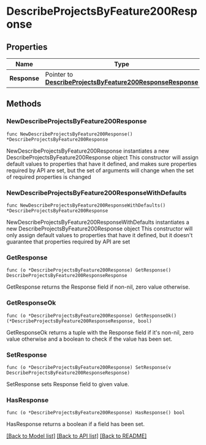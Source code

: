 # DescribeProjectsByFeature200Response

## Properties

Name | Type | Description | Notes
------------ | ------------- | ------------- | -------------
**Response** | Pointer to [**DescribeProjectsByFeature200ResponseResponse**](DescribeProjectsByFeature200ResponseResponse.md) |  | [optional] 

## Methods

### NewDescribeProjectsByFeature200Response

`func NewDescribeProjectsByFeature200Response() *DescribeProjectsByFeature200Response`

NewDescribeProjectsByFeature200Response instantiates a new DescribeProjectsByFeature200Response object
This constructor will assign default values to properties that have it defined,
and makes sure properties required by API are set, but the set of arguments
will change when the set of required properties is changed

### NewDescribeProjectsByFeature200ResponseWithDefaults

`func NewDescribeProjectsByFeature200ResponseWithDefaults() *DescribeProjectsByFeature200Response`

NewDescribeProjectsByFeature200ResponseWithDefaults instantiates a new DescribeProjectsByFeature200Response object
This constructor will only assign default values to properties that have it defined,
but it doesn't guarantee that properties required by API are set

### GetResponse

`func (o *DescribeProjectsByFeature200Response) GetResponse() DescribeProjectsByFeature200ResponseResponse`

GetResponse returns the Response field if non-nil, zero value otherwise.

### GetResponseOk

`func (o *DescribeProjectsByFeature200Response) GetResponseOk() (*DescribeProjectsByFeature200ResponseResponse, bool)`

GetResponseOk returns a tuple with the Response field if it's non-nil, zero value otherwise
and a boolean to check if the value has been set.

### SetResponse

`func (o *DescribeProjectsByFeature200Response) SetResponse(v DescribeProjectsByFeature200ResponseResponse)`

SetResponse sets Response field to given value.

### HasResponse

`func (o *DescribeProjectsByFeature200Response) HasResponse() bool`

HasResponse returns a boolean if a field has been set.


[[Back to Model list]](../README.md#documentation-for-models) [[Back to API list]](../README.md#documentation-for-api-endpoints) [[Back to README]](../README.md)


